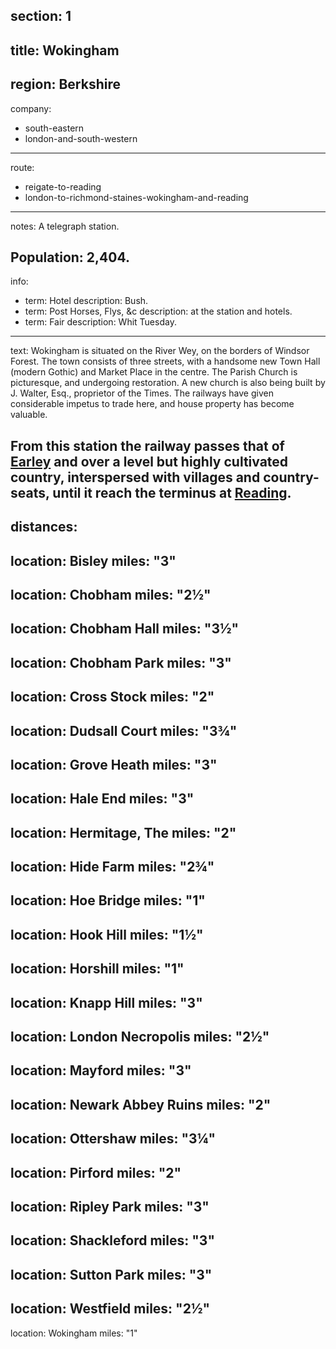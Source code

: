 section: 1
----
title: Wokingham
----
region: Berkshire
----
company:
- south-eastern
- london-and-south-western
----
route:
- reigate-to-reading
- london-to-richmond-staines-wokingham-and-reading
----
notes: A telegraph station.

Population: 2,404.
----
info:
- term: Hotel
  description: Bush.
- term: Post Horses, Flys, &c
  description: at the station and hotels.
- term: Fair
  description: Whit Tuesday.
----
text: Wokingham is situated on the River Wey, on the borders of Windsor Forest. The town consists of three streets, with a handsome new Town Hall (modern Gothic) and Market Place in the centre. The Parish Church is picturesque, and undergoing restoration. A new church is also being built by J. Walter, Esq., proprietor of the Times. The railways have given considerable impetus to trade here, and house property has become valuable.

From this station the railway passes that of [Earley](/stations/earley) and over a level but highly cultivated country, interspersed with villages and country-seats, until it reach the terminus at [Reading](/stations/reading).
----
distances:
- 
  location: Bisley
  miles: "3"
- 
  location: Chobham
  miles: "2½"
- 
  location: Chobham Hall
  miles: "3½"
- 
  location: Chobham Park
  miles: "3"
- 
  location: Cross Stock
  miles: "2"
- 
  location: Dudsall Court
  miles: "3¾"
- 
  location: Grove Heath
  miles: "3"
- 
  location: Hale End
  miles: "3"
- 
  location: Hermitage, The
  miles: "2"
- 
  location: Hide Farm
  miles: "2¾"
- 
  location: Hoe Bridge
  miles: "1"
- 
  location: Hook Hill
  miles: "1½"
- 
  location: Horshill
  miles: "1"
- 
  location: Knapp Hill
  miles: "3"
- 
  location: London Necropolis
  miles: "2½"
- 
  location: Mayford
  miles: "3"
- 
  location: Newark Abbey Ruins
  miles: "2"
- 
  location: Ottershaw
  miles: "3¼"
- 
  location: Pirford
  miles: "2"
- 
  location: Ripley Park
  miles: "3"
- 
  location: Shackleford
  miles: "3"
- 
  location: Sutton Park
  miles: "3"
- 
  location: Westfield
  miles: "2½"
- 
  location: Wokingham
  miles: "1"
